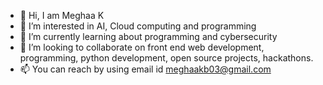 - 👋 Hi, I am Meghaa K
- 👀 I’m interested in AI, Cloud computing and programming 
- 🌱 I’m currently learning about programming and cybersecurity 
- 💞️ I’m looking to collaborate on front end web development, programming, python development, open source projects, hackathons.
- 📫 You can reach by using email id meghaakb03@gmail.com

<!---
Meghak1/Meghak1 is a ✨ special ✨ repository because its `README.md` (this file) appears on your GitHub profile.
You can click the Preview link to take a look at your changes.
--->
